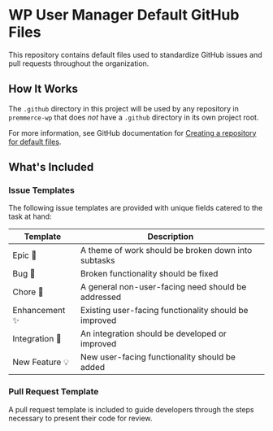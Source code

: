 # WP User Manager Default GitHub Files

This repository contains default files used to standardize GitHub issues and pull requests throughout the organization.

## How It Works

The `.github` directory in this project will be used by any repository in `premmerce-wp` that does _not_ have a `.github` directory in its own project root.

For more information, see GitHub documentation for [Creating a repository for default files](https://docs.github.com/en/github/building-a-strong-community/creating-a-default-community-health-file#creating-a-repository-for-default-files).

## What's Included

### Issue Templates

The following issue templates are provided with unique fields catered to the task at hand:

| Template       | Description                                           |
| -------------- | ----------------------------------------------------- |
| Epic 🚩        | A theme of work should be broken down into subtasks   |
| Bug 🐛         | Broken functionality should be fixed                  |
| Chore 🧹       | A general non-user-facing need should be addressed    |
| Enhancement ✨ | Existing user-facing functionality should be improved |
| Integration 🔌 | An integration should be developed or improved        |
| New Feature 💡 | New user-facing functionality should be added         |

### Pull Request Template

A pull request template is included to guide developers through the steps necessary to present their code for review.





